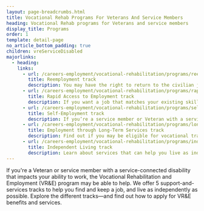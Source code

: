 ```yaml
---
layout: page-breadcrumbs.html
title: Vocational Rehab Programs For Veterans And Service Members
heading: Vocational Rehab programs for Veterans and service members
display_title: Programs
order: 1
template: detail-page
no_article_bottom_padding: true
children: vreServiceDisabled
majorlinks:
  - heading:
    links:
      - url: /careers-employment/vocational-rehabilitation/programs/reemployment/
        title: Reemployment track
        description: You may have the right to return to the civilian job you held before you deployed. Find out how we can help with this process.
      - url: /careers-employment/vocational-rehabilitation/programs/rapid-access-to-employment/
        title: Rapid Access to Employment track
        description: If you want a job that matches your existing skills, find out if you can get employment counseling and job-search support.
      - url: /careers-employment/vocational-rehabilitation/programs/self-employment/
        title: Self-Employment track
        description: If you’re a service member or Veteran with a service-connected disability, find out how we can help you start your own business.
      - url: /careers-employment/vocational-rehabilitation/programs/long-term-services/
        title: Employment through Long-Term Services track
        description: Find out if you may be eligible for vocational training to help you develop new job skills.
      - url: /careers-employment/vocational-rehabilitation/programs/independent-living/
        title: Independent Living track
        description: Learn about services that can help you live as independently as possible if you can't return to work right away.
---
```


<div class="va-introtext">

If you're a Veteran or service member with a service-connected disability that impacts your ability to work, the Vocational Rehabilitation and Employment (VR&amp;E) program may be able to help. We offer 5 support-and-services tracks to help you find and keep a job, and live as independently as possible. Explore the different tracks—and find out how to apply for VR&E benefits and services.

</div>

